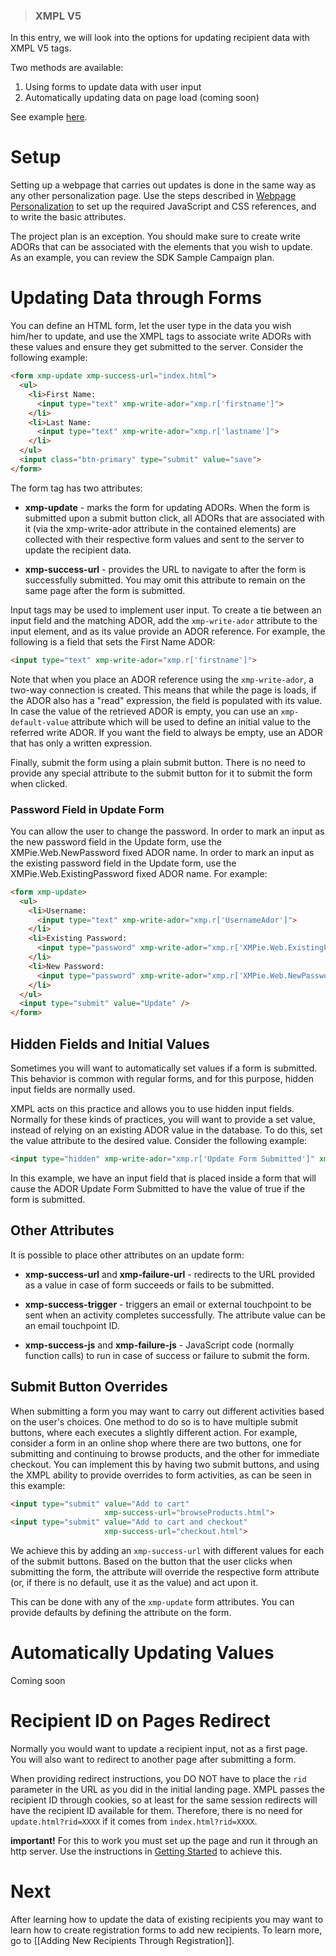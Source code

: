 >### XMPL V5

In this entry, we will look into the options for updating recipient data with XMPL V5 tags.

Two methods are available:    

1. Using forms to update data with user input
2. Automatically updating data on page load (coming soon)

See example [here](https://github.com/XMPieLab/XMPL-V5/blob/main/Sample%20sites/xmpl-jquery/index.html#L134).

# Setup

Setting up a webpage that carries out updates is done in the same way as any other personalization page. Use the steps described in [Webpage Personalization](https://github.com/XMPieLab/XMPL-V5/wiki/Webpage-Personalization#setup) to set up the required JavaScript and CSS references, and to write the basic attributes.

The project plan is an exception. You should make sure to create write ADORs that can be associated with the elements that you wish to update. As an example, you can review the SDK Sample Campaign plan.

# Updating Data through Forms

You can define an HTML form, let the user type in the data you wish him/her to update, and use the XMPL tags to associate write ADORs with these values and ensure they get submitted to the server. Consider the following example: 

```html
<form xmp-update xmp-success-url="index.html"> 
  <ul> 
    <li>First Name: 
      <input type="text" xmp-write-ador="xmp.r['firstname']"> 
    </li> 
    <li>Last Name: 
      <input type="text" xmp-write-ador="xmp.r['lastname']"> 
    </li> 
  </ul> 
  <input class="btn-primary" type="submit" value="save"> 
</form> 
```
The form tag has two attributes:  

* **xmp-update** - marks the form for updating ADORs. When the form is submitted upon a submit button click, all ADORs that are associated with it (via the xmp-write-ador attribute in the contained elements) are collected with their respective form values and sent to the server to update the recipient data.  

* **xmp-success-url** - provides the URL to navigate to after the form is successfully submitted. You may omit this attribute to remain on the same page after the form is submitted.  

Input tags may be used to implement user input. To create a tie between an input field and the matching ADOR, add the `xmp-write-ador` attribute to the input element, and as its value provide an ADOR reference. For example, the following is a field that sets the First Name ADOR:  

```html
<input type="text" xmp-write-ador="xmp.r['firstname']"> 
```

Note that when you place an ADOR reference using the `xmp-write-ador`, a two-way connection is created. This means that while the page is loads, if the ADOR also has a "read" expression, the field is populated with its value. In case the value of the retrieved ADOR is empty, you can use an `xmp-default-value` attribute which will be used to define an initial value to the referred write ADOR. If you want the field to always be empty, use an ADOR that has only a written expression.    

Finally, submit the form using a plain submit button. There is no need to provide any special attribute to the submit button for it to submit the form when clicked. 

### Password Field in Update Form  

You can allow the user to change the password. In order to mark an input as the new password field in the Update form, use the XMPie.Web.NewPassword fixed ADOR name. In order to mark an input as the existing password field in the Update form, use the XMPie.Web.ExistingPassword fixed ADOR name. For example:    

```html
<form xmp-update> 
  <ul> 
    <li>Username: 
      <input type="text" xmp-write-ador="xmp.r['UsernameAdor']"> 
    </li> 
    <li>Existing Password: 
      <input type="password" xmp-write-ador="xmp.r['XMPie.Web.ExistingPassword']"> 
    </li> 
    <li>New Password: 
      <input type="password" xmp-write-ador="xmp.r['XMPie.Web.NewPassword']"> 
    </li> 
  </ul> 
  <input type="submit" value="Update" /> 
</form> 
```
 
## Hidden Fields and Initial Values  

Sometimes you will want to automatically set values if a form is submitted. This behavior is common with regular forms, and for this purpose, hidden input fields are normally used.    

XMPL acts on this practice and allows you to use hidden input fields. Normally for these kinds of practices, you will want to provide a set value, instead of relying on an existing ADOR value in the database. To do this, set the value attribute to the desired value. Consider the following example:    

```html
<input type="hidden" xmp-write-ador="xmp.r['Update Form Submitted']" xmp-default-value="true"> 
```

In this example, we have an input field that is placed inside a form that will cause the ADOR Update Form Submitted to have the value of true if the form is submitted.  

## Other Attributes  

It is possible to place other attributes on an update form:  

* **xmp-success-url** and **xmp-failure-url** - redirects to the URL provided as a value in case of form succeeds or fails to be submitted.

* **xmp-success-trigger** - triggers an email or external touchpoint to be sent when an activity completes successfully. The attribute value can be an email touchpoint ID. 

* **xmp-success-js** and **xmp-failure-js** - JavaScript code (normally function calls) to run in case of success or failure to submit the form.  

## Submit Button Overrides

When submitting a form you may want to carry out different activities based on the user's choices. One method to do so is to have multiple submit buttons, where each executes a slightly different action. For example, consider a form in an online shop where there are two buttons, one for submitting and continuing to browse products, and the other for immediate checkout. You can implement this by having two submit buttons, and using the XMPL ability to provide overrides to form activities, as can be seen in this example:

````html
<input type="submit" value="Add to cart" 
                     xmp-success-url="browseProducts.html">
<input type="submit" value="Add to cart and checkout" 
                     xmp-success-url="checkout.html">
````

We achieve this by adding an `xmp-success-url` with different values for each of the submit buttons. Based on the button that the user clicks when submitting the form, the attribute will override the respective form attribute (or, if there is no default, use it as the value) and act upon it.

This can be done with any of the `xmp-update` form attributes. You can provide defaults by defining the attribute on the form.

# Automatically Updating Values
Coming soon

# Recipient ID on Pages Redirect

Normally you would want to update a recipient input, not as a first page. You will also want to redirect to another page after submitting a form.

When providing redirect instructions, you DO NOT have to place the `rid` parameter in the URL as you did in the initial landing page. XMPL passes the recipient ID through cookies, so at least for the same session redirects will have the recipient ID available for them. Therefore, there is no need for `update.html?rid=XXXX` if it comes from `index.html?rid=XXXX`.

**important!** For this to work you must set up the page and run it through an http server. Use the instructions in [Getting Started](https://github.com/XMPieLab/XMPL-NG/wiki/Getting-Started#5-install-the-http-server-for-navigation-between-pages) to achieve this.

# Next
After learning how to update the data of existing recipients you may want to learn how to create registration forms to add new recipients. To learn more, go to [[Adding New Recipients Through Registration]].